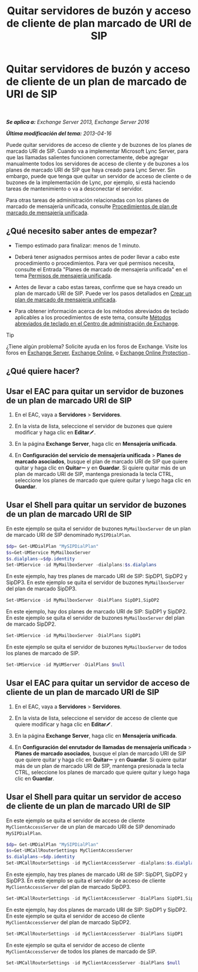 ﻿---
title: 'Quitar servidores de buzón y acceso de cliente de plan marcado de URI de SIP'
TOCTitle: Quitar servidores de buzón y acceso de cliente de un plan de marcado de URI de SIP
ms:assetid: 367441e1-1a0f-42c8-9fa8-8abe80b3d015
ms:mtpsurl: https://technet.microsoft.com/es-es/library/Aa997238(v=EXCHG.150)
ms:contentKeyID: 54652431
ms.date: 05/22/2018
mtps_version: v=EXCHG.150
ms.translationtype: MT
---

# Quitar servidores de buzón y acceso de cliente de un plan de marcado de URI de SIP

 

_**Se aplica a:** Exchange Server 2013, Exchange Server 2016_

_**Última modificación del tema:** 2013-04-16_

Puede quitar servidores de acceso de cliente y de buzones de los planes de marcado URI de SIP. Cuando va a implementar Microsoft Lync Server, para que las llamadas salientes funcionen correctamente, debe agregar manualmente todos los servidores de acceso de cliente y de buzones a los planes de marcado URI de SIP que haya creado para Lync Server. Sin embargo, puede que tenga que quitar un servidor de acceso de cliente o de buzones de la implementación de Lync, por ejemplo, si está haciendo tareas de mantenimiento o va a desconectar el servidor.

Para otras tareas de administración relacionadas con los planes de marcado de mensajería unificada, consulte [Procedimientos de plan de marcado de mensajería unificada](um-dial-plan-procedures-exchange-2013-help.md).

## ¿Qué necesito saber antes de empezar?

  - Tiempo estimado para finalizar: menos de 1 minuto.

  - Deberá tener asignados permisos antes de poder llevar a cabo este procedimiento o procedimientos. Para ver qué permisos necesita, consulte el Entrada "Planes de marcado de mensajería unificada" en el tema [Permisos de mensajería unificada](unified-messaging-permissions-exchange-2013-help.md).

  - Antes de llevar a cabo estas tareas, confirme que se haya creado un plan de marcado URI de SIP. Puede ver los pasos detallados en [Crear un plan de marcado de mensajería unificada](https://docs.microsoft.com/es-es/exchange/voice-mail-unified-messaging/connect-voice-mail-system/create-um-dial-plan).

  - Para obtener información acerca de los métodos abreviados de teclado aplicables a los procedimientos de este tema, consulte [Métodos abreviados de teclado en el Centro de administración de Exchange](keyboard-shortcuts-in-the-exchange-admin-center-exchange-online-protection-help.md).


> [!TIP]
> ¿Tiene algún problema? Solicite ayuda en los foros de Exchange. Visite los foros en <A href="https://go.microsoft.com/fwlink/p/?linkid=60612">Exchange Server</A>, <A href="https://go.microsoft.com/fwlink/p/?linkid=267542">Exchange Online</A>, o <A href="https://go.microsoft.com/fwlink/p/?linkid=285351">Exchange Online Protection</A>..



## ¿Qué quiere hacer?

## Usar el EAC para quitar un servidor de buzones de un plan de marcado URI de SIP

1.  En el EAC, vaya a **Servidores** \> **Servidores**.

2.  En la vista de lista, seleccione el servidor de buzones que quiere modificar y haga clic en **Editar**![Icono Editar](images/Bb124582.6f53ccb2-1f13-4c02-bea0-30690e6ea71d(EXCHG.150).gif "Icono Editar").

3.  En la página **Exchange Server**, haga clic en **Mensajería unificada**.

4.  En **Configuración del servicio de mensajería unificada** \> **Planes de marcado asociados**, busque el plan de marcado URI de SIP que quiere quitar y haga clic en **Quitar**![Icono de quitar](images/JJ657492.479b6ced-8d64-4277-a725-f17fea202b28(EXCHG.150).gif "Icono de quitar") y en **Guardar**. Si quiere quitar más de un plan de marcado URI de SIP, mantenga presionada la tecla CTRL, seleccione los planes de marcado que quiere quitar y luego haga clic en **Guardar**.

## Usar el Shell para quitar un servidor de buzones de un plan de marcado URI de SIP

En este ejemplo se quita el servidor de buzones `MyMailboxServer` de un plan de marcado URI de SIP denominado `MySIPDialPlan`.

```powershell
$dp= Get-UMDialPlan "MySIPDialPlan"
$s=Get-UMService MyMailboxServer
$s.dialplans-=$dp.identity
Set-UMService -id MyMailboxServer -dialplans:$s.dialplans
```

En este ejemplo, hay tres planes de marcado URI de SIP: SipDP1, SipDP2 y SipDP3. En este ejemplo se quita el servidor de buzones `MyMailboxServer` del plan de marcado SipDP3.

```powershell
Set-UMService -id MyMailboxServer -DialPlans SipDP1,SipDP2
```

En este ejemplo, hay dos planes de marcado URI de SIP: SipDP1 y SipDP2. En este ejemplo se quita el servidor de buzones `MyMailboxServer` del plan de marcado SipDP2.

```powershell
Set-UMService -id MyMailboxServer -DialPlans SipDP1
```

En este ejemplo se quita el servidor de buzones `MyMailboxServer` de todos los planes de marcado de SIP.

```powershell
Set-UMService -id MyUMServer -DialPlans $null
```

## Usar el EAC para quitar un servidor de acceso de cliente de un plan de marcado URI de SIP

1.  En el EAC, vaya a **Servidores** \> **Servidores**.

2.  En la vista de lista, seleccione el servidor de acceso de cliente que quiere modificar y haga clic en **Editar**![Icono Editar](images/Bb124582.6f53ccb2-1f13-4c02-bea0-30690e6ea71d(EXCHG.150).gif "Icono Editar").

3.  En la página **Exchange Server**, haga clic en **Mensajería unificada**.

4.  En **Configuración del enrutador de llamadas de mensajería unificada** \> **Planes de marcado asociados**, busque el plan de marcado URI de SIP que quiere quitar y haga clic en **Quitar**![Icono de quitar](images/JJ657492.479b6ced-8d64-4277-a725-f17fea202b28(EXCHG.150).gif "Icono de quitar") y en **Guardar**. Si quiere quitar más de un plan de marcado URI de SIP, mantenga presionada la tecla CTRL, seleccione los planes de marcado que quiere quitar y luego haga clic en **Guardar**.

## Usar el Shell para quitar un servidor de acceso de cliente de un plan de marcado URI de SIP

En este ejemplo se quita el servidor de acceso de cliente `MyClientAccessServer` de un plan de marcado URI de SIP denominado `MySIPDialPlan`.

```powershell
$dp= Get-UMDialPlan "MySIPDialPlan"
$s=Get-UMCallRouterSettings MyClientAccessServer
$s.dialplans-=$dp.identity
Set-UMCallRouterSettings -id MyClientAccessServer -dialplans:$s.dialplans
```

En este ejemplo, hay tres planes de marcado URI de SIP: SipDP1, SipDP2 y SipDP3. En este ejemplo se quita el servidor de acceso de cliente `MyClientAccessServer` del plan de marcado SipDP3.

```powershell
Set-UMCallRouterSettings -id MyClientAccessServer -DialPlans SipDP1,SipDP2
```

En este ejemplo, hay dos planes de marcado URI de SIP: SipDP1 y SipDP2. En este ejemplo se quita el servidor de acceso de cliente `MyClientAccessServer` del plan de marcado SipDP2.

```powershell
Set-UMCallRouterSettings -id MyClientAccessServer -DialPlans SipDP1
```

En este ejemplo se quita el servidor de acceso de cliente `MyClientAccessServer` de todos los planes de marcado de SIP.

```powershell
Set-UMCallRouterSettings -id MyClientAccessServer -DialPlans $null
```